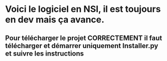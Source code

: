 # Voici le logiciel en NSI, il est toujours en dev mais ça avance.

## Pour télécharger le projet CORRECTEMENT il faut télécharger et démarrer uniquement Installer.py et suivre les instructions